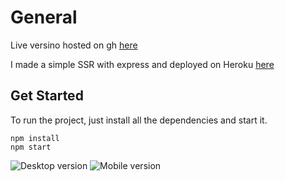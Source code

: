 # General
Live versino hosted on gh [here](https://gabrielmlinassi.github.io/react-tailwind-gallery-app/)

I made a simple SSR with express and deployed on Heroku [here](https://shrouded-journey-64738.herokuapp.com/)

## Get Started

To run the project, just install all the dependencies and start it.

`npm install`  
`npm start`

![Desktop version](https://i.imgur.com/oC7byOc.png)
![Mobile version](https://i.imgur.com/k587XIY.png)
